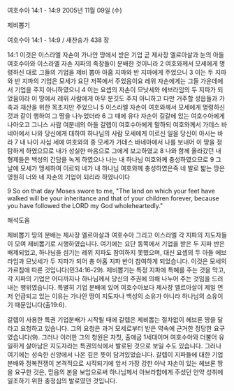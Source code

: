 여호수아 14:1 - 14:9 
2005년 11월 09일 (수)

제비뽑기



여호수아 14:1 - 14:9 / 새찬송가 438 장


14:1 이것은 이스라엘 자손이 가나안 땅에서 받은 기업 곧 제사장 엘르아살과 눈의 아들 여호수아와 이스라엘 자손 지파의 족장들이 분배한 것이니라 2 여호와께서 모세에게 명령하신 대로 그들의 기업을 제비 뽑아 아홉 지파와 반 지파에게 주었으니 3 이는 두 지파와 반 지파의 기업은 모세가 요단 저쪽에서 주었음이요 레위 자손에게는 그들 가운데에서 기업을 주지 아니하였으니 4 이는 요셉의 자손이 므낫세와 에브라임의 두 지파가 되었음이라 이 땅에서 레위 사람에게 아무 분깃도 주지 아니하고 다만 거주할 성읍들과 가축과 재산을 위한 목초지만 주었으니 5 이스라엘 자손이 여호와께서 모세에게 명령하신 것과 같이 행하여 그 땅을 나누었더라 6 그 때에 유다 자손이 길갈에 있는 여호수아에게 나아오고 그니스 사람 여분네의 아들 갈렙이 여호수아에게 말하되 여호와께서 가데스 바네아에서 나와 당신에게 대하여 하나님의 사람 모세에게 이르신 일을 당신이 아시는 바라 7 내 나이 사십 세에 여호와의 종 모세가 가데스 바네아에서 나를 보내어 이 땅을 정탐하게 하였으므로 내가 성실한 마음으로 그에게 보고하였고 8 나와 함께 올라갔던 내 형제들은 백성의 간담을 녹게 하였으나 나는 내 하나님 여호와께 충성하였으므로 9 그 날에 모세가 맹세하여 이르되 네가 내 하나님 여호와께 충성하였은즉 네 발로 밟는 땅은 영원히 너와 네 자손의 기업이 되리라 하였나이다 

9 So on that day Moses swore to me, "The land on which your feet have walked will be your inheritance and that of your children forever, because you have followed the LORD my God wholeheartedly."

해석도움





제비뽑기 
땅의 분배는 제사장 엘르아살과 여호수아 그리고 이스라엘 각 지파의 지도자들이 모여 제비뽑기로 시행하였습니다. 여기에는 요단 동쪽에서 기업을 받은 두 지파 반은 배제되었고, 하나님을 섬기는 레위 지파도 참여하지 못했으며, 대신 요셉의 두 아들 에브라임과 므낫세가 두 지파가 되어 총 아홉 지파 반이 참여하게 되었습니다. 이것은 모세의 가르침에 따른 것입니다(민34:16-29). 제비뽑기는 특정 지파에 특혜를 주는 것을 막고, 각 지파의 기업은 어디까지나 하나님께서 당신의 주권에 의해 나누어 주는 것임을 드러내는 행위였습니다. 특별히 기업 분배에 있어 여호수아보다 제사장 엘르아살이 제일 먼저 언급되고 있는 이유는 가나안 땅이 지도자나 백성의 소유가 아니라 하나님의 소유이기 때문입니다(출19:6). 

갈렙이 사용한 특권 
기업분배가 시작될 때에 갈렙은 제비뽑는 절차없이 헤브론 땅을 달라고 요청하고 있습니다. 그의 요청은 과거 모세로부터 받은 약속에 근거한 정당한 요구였습니다(9). 그러나 이러한 그의 청원은 자칫, 출애굽 1세대이며 여호수아와 더불어 유일하게 살아남은 지도자라는 특권의식에서 발로된 것으로 보일 수도 있습니다. 그러나 여기에는 성숙한 신앙에서 나온 깊은 뜻이 담겨있었습니다. 갈렙이 지파들에 대한 기업분배와 정복전쟁이 본격적으로 시작되기에 앞서 가장 강한 아낙 자손이 있는 헤브론 땅을 요구한 것은, 믿음의 본을 보임으로써 하나님께서 아브라함에게 주셨던 언약 성취에 일조하기 위한 충정심의 발로였던 것입니다.
